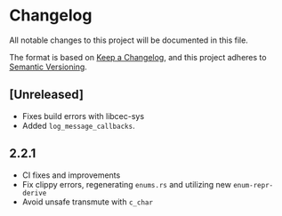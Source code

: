 # Changelog

All notable changes to this project will be documented in this file.

The format is based on [Keep a Changelog](https://keepachangelog.com/en/1.0.0/),
and this project adheres to [Semantic Versioning](https://semver.org/spec/v2.0.0.html).

## [Unreleased]

- Fixes build errors with libcec-sys
- Added `log_message_callbacks`.

## 2.2.1

-   CI fixes and improvements
-   Fix clippy errors, regenerating `enums.rs` and utilizing new `enum-repr-derive`
-   Avoid unsafe transmute with `c_char`

